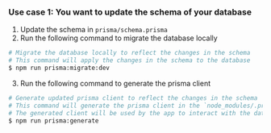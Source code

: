 ###  Use case 1: You want to update the schema of your database

1. Update the schema in `prisma/schema.prisma`
2. Run the following command to migrate the database locally
```bash
# Migrate the database locally to reflect the changes in the schema 
# This command will apply the changes in the schema to the database
$ npm run prisma:migrate:dev
```
3. Run the following command to generate the prisma client
```bash
# Generate updated prisma client to reflect the changes in the schema
# This command will generate the prisma client in the `node_modules/.prisma/client` directory
# The generated client will be used by the app to interact with the database
$ npm run prisma:generate
```
